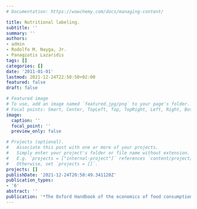 ```yaml
---
# Documentation: https://wowchemy.com/docs/managing-content/

title: Nutritional labeling.
subtitle: ''
summary: ''
authors:
- admin
- Rodolfo M. Nayga, Jr.
- Panagiotis Lazaridis
tags: []
categories: []
date: '2011-01-01'
lastmod: 2021-12-24T22:50:50+02:00
featured: false
draft: false

# Featured image
# To use, add an image named `featured.jpg/png` to your page's folder.
# Focal points: Smart, Center, TopLeft, Top, TopRight, Left, Right, BottomLeft, Bottom, BottomRight.
image:
  caption: ''
  focal_point: ''
  preview_only: false

# Projects (optional).
#   Associate this post with one or more of your projects.
#   Simply enter your project's folder or file name without extension.
#   E.g. `projects = ["internal-project"]` references `content/project/deep-learning/index.md`.
#   Otherwise, set `projects = []`.
projects: []
publishDate: '2021-12-24T20:50:49.341120Z'
publication_types: 
- '6'
abstract: ''
publication: '*The Oxford Handbook of the economics of food consumption and policy*'
---
```

